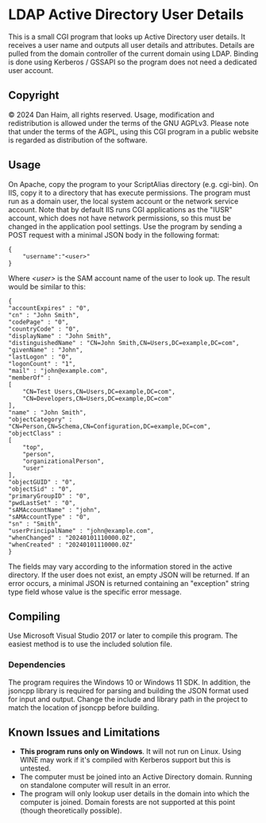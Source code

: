 # LDAP Active Directory User Details

This is a small CGI program that looks up Active Directory user details. It receives a user name and outputs all user details and attributes.
Details are pulled from the domain controller of the current domain using LDAP. Binding is done using Kerberos / GSSAPI so the program does not need a dedicated user account.

## Copyright
© 2024 Dan Haim, all rights reserved.
Usage, modification and redistribution is allowed under the terms of the GNU AGPLv3. Please note that under the terms of the AGPL, using this CGI program in a public website is regarded as distribution of the software.

## Usage
On Apache, copy the program to your ScriptAlias directory (e.g. cgi-bin). On IIS, copy it to a directory that has execute permissions.
The program must run as a domain user, the local system account or the network service account. Note that by default IIS runs CGI applications as the "IUSR" account, which does not have network permissions, so this must be changed in the application pool settings.
Use the program by sending a POST request with a minimal JSON body in the following format:

    {
        "username":"<user>"
    }
Where *&lt;user&gt;* is the SAM account name of the user to look up.
The result would be similar to this:

    {
    "accountExpires" : "0",
    "cn" : "John Smith",
    "codePage" : "0",
    "countryCode" : "0",
    "displayName" : "John Smith",
    "distinguishedName" : "CN=John Smith,CN=Users,DC=example,DC=com",
    "givenName" : "John",
    "lastLogon" : "0",
    "logonCount" : "1",
    "mail" : "john@example.com",
    "memberOf" :
    [
        "CN=Test Users,CN=Users,DC=example,DC=com",
        "CN=Developers,CN=Users,DC=example,DC=com"
    ],
    "name" : "John Smith",
    "objectCategory" : "CN=Person,CN=Schema,CN=Configuration,DC=example,DC=com",
    "objectClass" :
    [
        "top",
        "person",
        "organizationalPerson",
        "user"
    ],
    "objectGUID" : "0",
    "objectSid" : "0",
    "primaryGroupID" : "0",
    "pwdLastSet" : "0",
    "sAMAccountName" : "john",
    "sAMAccountType" : "0",
    "sn" : "Smith",
    "userPrincipalName" : "john@example.com",
    "whenChanged" : "20240101110000.0Z",
    "whenCreated" : "20240101110000.0Z"
    }
The fields may vary according to the information stored in the active directory.
If the user does not exist, an empty JSON will be returned. If an error occurs, a minimal JSON is returned containing an "exception" string type field whose value is the specific error message.

## Compiling
Use Microsoft Visual Studio 2017 or later to compile this program. The easiest method is to use the included solution file.
### Dependencies
The program requires the Windows 10 or Windows 11 SDK.
In addition, the jsoncpp library is required for parsing and building the JSON format used for input and output. Change the include and library path in the project to match the location of jsoncpp before building.
## Known Issues and Limitations

 - **This program runs only on Windows**. It will not run on Linux. Using WINE may work if it's compiled with Kerberos support but this is untested.
 - The computer must be joined into an Active Directory domain. Running on standalone computer will result in an error.
 - The program will only lookup user details in the domain into which the computer is joined. Domain forests are not supported at this point (though theoretically possible).
